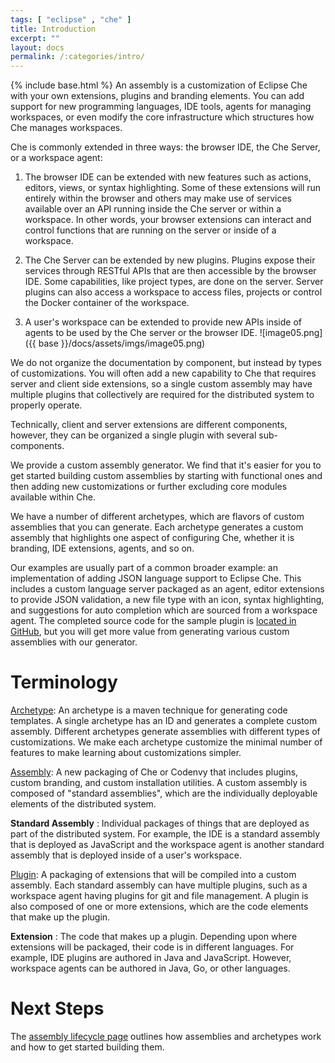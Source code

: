 ```yaml
---
tags: [ "eclipse" , "che" ]
title: Introduction
excerpt: ""
layout: docs
permalink: /:categories/intro/
---
```

{% include base.html %}
An assembly is a customization of Eclipse Che with your own extensions, plugins and branding elements. You can add support for new programming languages, IDE tools, agents for managing workspaces, or even modify the core infrastructure which structures how Che manages workspaces.

Che is commonly extended in three ways: the browser IDE, the Che Server, or a workspace agent:

1. The browser IDE can be extended with new features such as actions, editors, views, or syntax highlighting. Some of these extensions will run entirely within the browser and others may make use of services available over an API running inside the Che server or within a workspace. In other words, your browser extensions can interact and control functions that are running on the server or inside of a workspace.

2. The Che Server can be extended by new plugins. Plugins expose their services through RESTful APIs that are then accessible by the browser IDE. Some capabilities, like project types, are done on the server. Server plugins can also access a workspace to access files, projects or control the Docker container of the workspace.

3. A user's workspace can be extended to provide new APIs inside of agents to be used by the Che server or the browser IDE.
![image05.png]({{ base }}/docs/assets/imgs/image05.png)  

We do not organize the documentation by component, but instead by types of customizations. You will often add a new capability to Che that requires server and client side extensions, so a single custom assembly may have multiple plugins that collectively are required for the distributed system to properly operate.

Technically, client and server extensions are different components, however, they can be organized a single plugin with several sub-components.

We provide a custom assembly generator. We find that it's easier for you to get started building custom assemblies by starting with functional ones and then adding new customizations or further excluding core modules available within Che.

We have a number of different archetypes, which are flavors of custom assemblies that you can generate. Each archetype generates a custom assembly that highlights one aspect of configuring Che, whether it is branding, IDE extensions, agents, and so on.

Our examples are usually part of a common broader example: an implementation of adding JSON language support to Eclipse Che. This includes a custom language server packaged as an agent, editor extensions to provide JSON validation, a new file type with an icon, syntax highlighting, and suggestions for auto completion which are sourced from a workspace agent. The completed source code for the sample plugin is [located in GitHub](https://github.com/eclipse/che/tree/master/samples/sample-plugin-json), but you will get more value from generating various custom assemblies with our generator.

# Terminology
[Archetype]({{base}}{{site.links["assemblies-archetype"]}}): An archetype is a maven technique for generating code templates. A single archetype has an ID and generates a complete custom assembly. Different archetypes generate assemblies with different types of customizations. We make each archetype customize the minimal number of features to make learning about customizations simpler.

[Assembly]({{base}}{{site.links["assemblies-assembly-lifecycle"]}}): A new packaging of Che or Codenvy that includes plugins, custom branding, and custom installation utilities. A custom assembly is composed of "standard assemblies", which are the individually deployable elements of the distributed system.

**Standard Assembly**
: Individual packages of things that are deployed as part of the distributed system. For example, the IDE is a standard assembly that is deployed as JavaScript and the workspace agent is another standard assembly that is deployed inside of a user's workspace.

[Plugin]({{base}}{{site.links["assemblies-plugin-lifecycle"]}}): A packaging of extensions that will be compiled into a custom assembly. Each standard assembly can have multiple plugins, such as a workspace agent having plugins for git and file management. A plugin is also composed of one or more extensions, which are the code elements that make up the plugin.

**Extension**
: The code that makes up a plugin. Depending upon where extensions will be packaged, their code is in different languages. For example, IDE plugins are authored in Java and JavaScript. However, workspace agents can be authored in Java, Go, or other languages.

# Next Steps
The [assembly lifecycle page]({{base}}{{site.links["assemblies-assembly-lifecycle"]}}) outlines how assemblies and archetypes work and how to get started building them.
